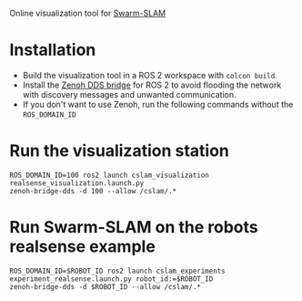 Online visualization tool for [Swarm-SLAM](https://github.com/MISTLab/Swarm-SLAM)

# Installation
- Build the visualization tool in a ROS 2 workspace with `colcon build`.
- Install the [Zenoh DDS bridge](https://github.com/eclipse-zenoh/zenoh-plugin-dds) for ROS 2 to avoid flooding the network with discovery messages and unwanted communication.
- If you don't want to use Zenoh, run the following commands without the `ROS_DOMAIN_ID`

# Run the visualization station
```
ROS_DOMAIN_ID=100 ros2 launch cslam_visualization realsense_visualization.launch.py
zenoh-bridge-dds -d 100 --allow /cslam/.*
```

# Run Swarm-SLAM on the robots realsense example
```
ROS_DOMAIN_ID=$ROBOT_ID ros2 launch cslam_experiments experiment_realsense.launch.py robot_id:=$ROBOT_ID
zenoh-bridge-dds -d $ROBOT_ID --allow /cslam/.*
```
